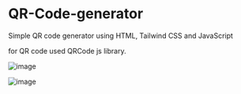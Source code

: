 # QR-Code-generator
Simple QR code generator using HTML, Tailwind CSS and JavaScript

for QR code used QRCode js library.

![image](https://user-images.githubusercontent.com/67569126/185048851-8fe2b79f-aeba-48c0-a707-cbc96b3157b6.png)

![image](https://user-images.githubusercontent.com/67569126/185048995-bf66a639-a93b-44fa-b74e-f0284a0d46f9.png)

